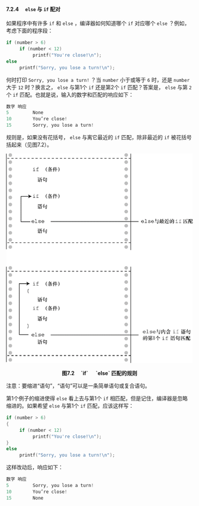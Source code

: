 #### 7.2.4　 `else` 与 `if` 配对

如果程序中有许多 `if` 和 `else` ，编译器如何知道哪个 `if` 对应哪个 `else` ？例如，考虑下面的程序段：

```c
if (number > 6)
     if (number < 12)
          printf("You're close!\n");
else
     printf("Sorry, you lose a turn!\n");
```

何时打印 `Sorry, you lose a turn!` ？当 `number` 小于或等于 `6` 时，还是 `number` 大于 `12` 时？换言之， `else` 与第1个 `if` 还是第2个 `if` 匹配？答案是， `else` 与第 `2` 个 `if` 匹配。也就是说，输入的数字和匹配的响应如下：

```c
数字 响应
5         None
10        You’re close!
15        Sorry, you lose a turn!

```

规则是，如果没有花括号， `else` 与离它最近的 `if` 匹配，除非最近的 `if` 被花括号括起来（见图7.2）。

![47.png](../images/47.png)
<center class="my_markdown"><b class="my_markdown">图7.2　 `if` 　 `else` 匹配的规则</b></center>

注意：要缩进“语句”，“语句”可以是一条简单语句或复合语句。

第1个例子的缩进使得 `else` 看上去与第1个 `if` 相匹配，但是记住，编译器是忽略缩进的。如果希望 `else` 与第1个 `if` 匹配，应该这样写：

```c
if (number > 6)
{
     if (number < 12)
          printf("You're close!\n");
}
else
     printf("Sorry, you lose a turn!\n");
```

这样改动后，响应如下：

```c
数字 响应
5         Sorry, you lose a turn!
10        You’re close!
15        None

```

